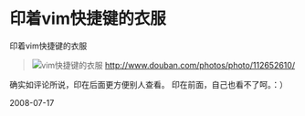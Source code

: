 # 印着vim快捷键的衣服

印着vim快捷键的衣服

> ![vim快捷键的衣服](http://otho.douban.com/view/photo/photo/public/p112652610.jpg)
> http://www.douban.com/photos/photo/112652610/

确实如评论所说，印在后面更方便别人查看。
印在前面，自己也看不了呵。：）


2008-07-17